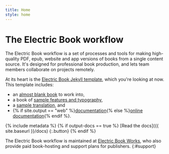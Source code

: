 ```yaml
---
title: Home
style: home
---
```


# The Electric Book workflow

The Electric Book workflow is a set of processes and tools for making high-quality PDF, epub, website and app versions of books from a single content source. It's designed for professional book production, and lets team members collaborate on projects remotely.

At its heart is the [Electric Book Jekyll template](https://github.com/electricbookworks/electric-book), which you're looking at now. This template includes:

- an [almost blank book](book/text/0-3-contents.html) to work into,
- a book of [sample features and typography](samples/text/00-05-contents-page.html),
- a [sample translation](samples/fr/text/00-05-contents-page.html), and
- {% if site.output == "web" %}[documentation](docs/index.html){% else %}[online documentation](http://electricbook.works/docs/index.html){% endif %}.

{% include metadata %}
{% if output-docs == true %}
[Read the docs]({{ site.baseurl }}/docs)
{:.button}
{% endif %}

The Electric Book workflow is maintained at [Electric Book Works](http://electricbookworks.com), who also provide paid book-hosting and support plans for publishers.
{:#support}

<!-- Remove these comment tags to activate a project home page for your book project

{% include metadata %}

# {{ project-name }}

{{ project-description }}

{% for book in site.data.meta.works %}
*[{{ book.title }}]({{ book.directory }}/text/{{ book.products.web.start-page }}.html)*
{% endfor %}

-->
